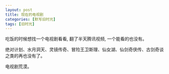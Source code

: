 ```yaml
---
layout: post
title: 现在的电视剧
categories: [默写旧时光]
tags: [旧时光]
---
```


吃饭的时候想找一个电视剧看看, 翻了半天腾讯视频, 一个能看的也没有。

绝对计划、水月洞天、灵镜传奇、冒险王卫斯理、仙女湖、仙剑奇侠传、古剑奇谈之类的再也没有了。

电视剧荒漠。